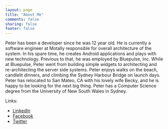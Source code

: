 ```yaml
---
layout: page
title: "About Me"
comments: false
sharing: false
footer: false
---
```

Peter has been a developer since he was 12 year old. He is currently a software engineer at Motally responsible for overall architecture of the system. In his spare time, he creates Android applications and plays with new technology. Previous to that, he was employed by Bluepulse, Inc. While at Bluepulse, Peter went from building simple widgets to architecting and re-architecting the server side systems. Peter enjoys walks on the beach, candlelit dinners, and climbing the Sydney Harbour Bridge on launch days. Peter has relocated to San Mateo, CA with his lovely wife Becky, and he is happy to be looking for the next big thing. Peter has a Computer Science degree from the University of New South Wales in Sydney.

Links:

 - [LinkedIn](http://www.linkedin.com/in/petersankauskas)
 - [Facebook](http://www.facebook.com/pas256)
 - [Twitter](https://twitter.com/pas256)
